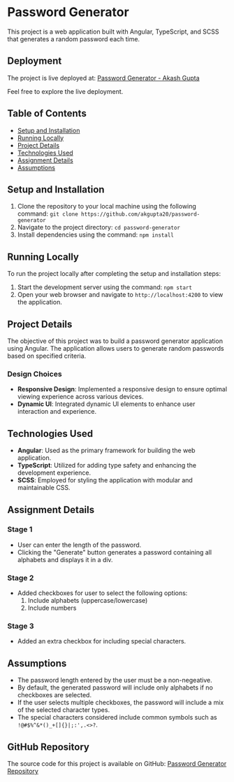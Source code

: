 # Password Generator

This project is a web application built with Angular, TypeScript, and SCSS that generates a random password each time.

## Deployment

The project is live deployed at: [Password Generator - Akash Gupta](https://akash-gupta-password-generator.netlify.app/)

Feel free to explore the live deployment.

## Table of Contents

- [Setup and Installation](#setup-and-installation)
- [Running Locally](#running-locally)
- [Project Details](#project-details)
- [Technologies Used](#technologies-used)
- [Assignment Details](#assignment-details)
- [Assumptions](#assumptions)

## Setup and Installation

1. Clone the repository to your local machine using the following command: `git clone https://github.com/akgupta20/password-generator`
2. Navigate to the project directory: `cd password-generator`
3. Install dependencies using the command: `npm install`

## Running Locally

To run the project locally after completing the setup and installation steps:

1. Start the development server using the command: `npm start`
2. Open your web browser and navigate to `http://localhost:4200` to view the application.

## Project Details

The objective of this project was to build a password generator application using Angular. The application allows users to generate random passwords based on specified criteria.

### Design Choices

- **Responsive Design**: Implemented a responsive design to ensure optimal viewing experience across various devices.
- **Dynamic UI**: Integrated dynamic UI elements to enhance user interaction and experience.

## Technologies Used

- **Angular**: Used as the primary framework for building the web application.
- **TypeScript**: Utilized for adding type safety and enhancing the development experience.
- **SCSS**: Employed for styling the application with modular and maintainable CSS.

## Assignment Details

### Stage 1

- User can enter the length of the password.
- Clicking the "Generate" button generates a password containing all alphabets and displays it in a div.

### Stage 2

- Added checkboxes for user to select the following options:
  1. Include alphabets (uppercase/lowercase)
  2. Include numbers

### Stage 3

- Added an extra checkbox for including special characters.


## Assumptions

- The password length entered by the user must be a non-negeative.
- By default, the generated password will include only alphabets if no checkboxes are selected.
- If the user selects multiple checkboxes, the password will include a mix of the selected character types.
- The special characters considered include common symbols such as `!@#$%^&*()_+[]{}|;:',.<>?`.

## GitHub Repository

The source code for this project is available on GitHub: [Password Generator Repository](https://github.com/akgupta20/password-generator)


